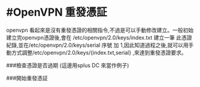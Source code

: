 #OpenVPN 重發憑証
===============
openvpn 看起來是沒有重發憑證的相關指令,不過是可以手動修改建立。一般初始建立完openvpn憑證後,會在 /etc/openvpn/2.0/keys/index.txt 建立一筆 此憑證紀錄,並在/etc/openvpn/2.0/keys/serial 序號 加 1,因此知道過程之後,就可以用手動方式調整/etc/openvpn/2.0/keys/{index.txt,serial} ,來達到重發憑證要求。

###檢查憑證是否過期 
(這邊用splus DC 來當作例子)

###開始重發憑証

